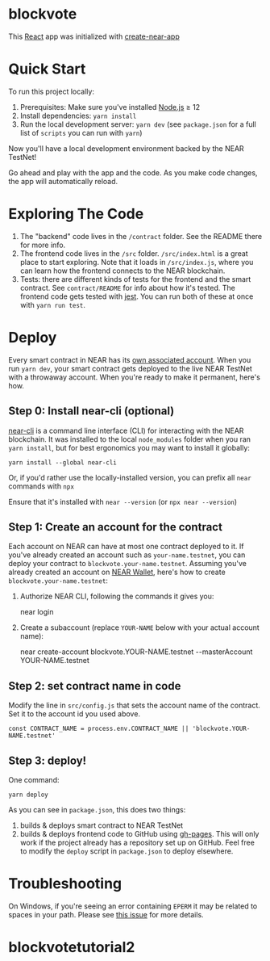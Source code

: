 # blockvote

This [React] app was initialized with [create-near-app]

# Quick Start

To run this project locally:

1. Prerequisites: Make sure you've installed [Node.js] ≥ 12
2. Install dependencies: `yarn install`
3. Run the local development server: `yarn dev` (see `package.json` for a
   full list of `scripts` you can run with `yarn`)

Now you'll have a local development environment backed by the NEAR TestNet!

Go ahead and play with the app and the code. As you make code changes, the app will automatically reload.

# Exploring The Code

1. The "backend" code lives in the `/contract` folder. See the README there for
   more info.
2. The frontend code lives in the `/src` folder. `/src/index.html` is a great
   place to start exploring. Note that it loads in `/src/index.js`, where you
   can learn how the frontend connects to the NEAR blockchain.
3. Tests: there are different kinds of tests for the frontend and the smart
   contract. See `contract/README` for info about how it's tested. The frontend
   code gets tested with [jest]. You can run both of these at once with `yarn
run test`.

# Deploy

Every smart contract in NEAR has its [own associated account][NEAR accounts]. When you run `yarn dev`, your smart contract gets deployed to the live NEAR TestNet with a throwaway account. When you're ready to make it permanent, here's how.

## Step 0: Install near-cli (optional)

[near-cli] is a command line interface (CLI) for interacting with the NEAR blockchain. It was installed to the local `node_modules` folder when you ran `yarn install`, but for best ergonomics you may want to install it globally:

    yarn install --global near-cli

Or, if you'd rather use the locally-installed version, you can prefix all `near` commands with `npx`

Ensure that it's installed with `near --version` (or `npx near --version`)

## Step 1: Create an account for the contract

Each account on NEAR can have at most one contract deployed to it. If you've already created an account such as `your-name.testnet`, you can deploy your contract to `blockvote.your-name.testnet`. Assuming you've already created an account on [NEAR Wallet], here's how to create `blockvote.your-name.testnet`:

1. Authorize NEAR CLI, following the commands it gives you:

   near login

2. Create a subaccount (replace `YOUR-NAME` below with your actual account name):

   near create-account blockvote.YOUR-NAME.testnet --masterAccount YOUR-NAME.testnet

## Step 2: set contract name in code

Modify the line in `src/config.js` that sets the account name of the contract. Set it to the account id you used above.

    const CONTRACT_NAME = process.env.CONTRACT_NAME || 'blockvote.YOUR-NAME.testnet'

## Step 3: deploy!

One command:

    yarn deploy

As you can see in `package.json`, this does two things:

1. builds & deploys smart contract to NEAR TestNet
2. builds & deploys frontend code to GitHub using [gh-pages]. This will only work if the project already has a repository set up on GitHub. Feel free to modify the `deploy` script in `package.json` to deploy elsewhere.

# Troubleshooting

On Windows, if you're seeing an error containing `EPERM` it may be related to spaces in your path. Please see [this issue](https://github.com/zkat/npx/issues/209) for more details.

[React]: https://reactjs.org/
[create-near-app]: https://github.com/near/create-near-app
[Node.js]: https://nodejs.org/en/download/package-manager/
[jest]: https://jestjs.io/
[NEAR accounts]: https://docs.near.org/docs/concepts/account
[NEAR Wallet]: https://wallet.testnet.near.org/
[near-cli]: https://github.com/near/near-cli
[gh-pages]: https://github.com/tschaub/gh-pages

# blockvotetutorial2
